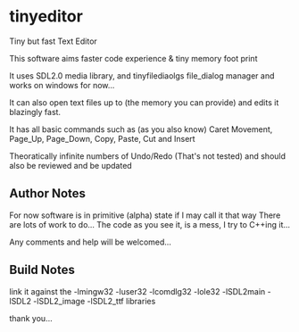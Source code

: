 # tinyeditor
Tiny but fast Text Editor

This software aims faster code experience & tiny memory foot print

It uses SDL2.0 media library, and tinyfilediaolgs file_dialog manager and works on windows for now...

It can also open text files up to (the memory you can provide) and edits it blazingly fast.

It has all basic commands such as (as you also know) Caret Movement, Page_Up, Page_Down, Copy, Paste, Cut and Insert

Theoratically infinite numbers of Undo/Redo (That's not tested) and should also be reviewed and be updated


Author Notes
-----------------

For now software is in primitive (alpha) state if I may call it that way
There are lots of work to do...
The code as you see it, is a mess, I try to C++ing it...

Any comments and help will be welcomed...

Build Notes
------------------
link it against the -lmingw32 -luser32 -lcomdlg32 -lole32 -lSDL2main -lSDL2 -lSDL2_image -lSDL2_ttf libraries

thank you...

